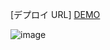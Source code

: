 [デプロイ URL]
[DEMO](https://react-tailwind-app-six.vercel.app/)

![image](https://github.com/hi1004/react-study/assets/80688093/d621dcc1-0b8f-4878-b37c-32da9f9b052c)
